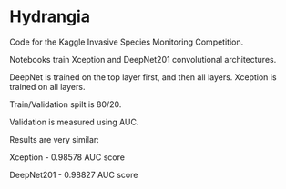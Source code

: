 # Hydrangia
Code for the Kaggle Invasive Species Monitoring Competition.

Notebooks train Xception and DeepNet201 convolutional architectures.

DeepNet is trained on the top layer first, and then all layers. Xception is trained on all layers.

Train/Validation spilt is 80/20.

Validation is measured using AUC.

Results are very similar:

Xception - 0.98578 AUC score

DeepNet201 - 0.98827 AUC score
